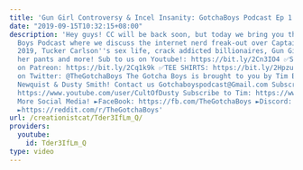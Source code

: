 ```yaml
---
title: 'Gun Girl Controversy & Incel Insanity: GotchaBoys Podcast Ep 1!'
date: "2019-09-15T10:32:15+08:00"
description: 'Hey guys! CC will be back soon, but today we bring you the brand Gotcha
  Boys Podcast where we discuss the internet nerd freak-out over Captain Marvel, CPAC
  2019, Tucker Carlson''s sex life, crack addicted billionaires, Gun Girl pooping
  her pants and more! Sub to us on Youtube!: https://bit.ly/2Cn3IO4 ✅Support GotchaBoys
  on Patreon: https://bit.ly/2Cq1k9k ✅TEE SHIRTS: https://bit.ly/2Hpzu18 ✅Follow us
  on Twitter: @TheGotchaBoys The Gotcha Boys is brought to you by Tim Blake, Vadim
  Newquist & Dusty Smith! Contact us Gotchaboyspodcast@Gmail.com Subscribe to Dusty:
  https://www.youtube.com/user/CultOfDusty Subscribe to Tim: https://www.youtube.com/user/demotivatoropinion
  More Social Media! ►FaceBook: https://fb.com/TheGotchaBoys ►Discord: https://discord.me/TheGotchaBoys
  ►https://reddit.com/r/TheGotchaBoys'
url: /creationistcat/Tder3IfLm_Q/
providers:
  youtube:
    id: Tder3IfLm_Q
type: video
---
```

